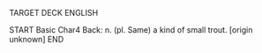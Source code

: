 TARGET DECK
ENGLISH

START
Basic
Char4
Back: n. (pl. Same) a kind of small trout. [origin unknown]
END
